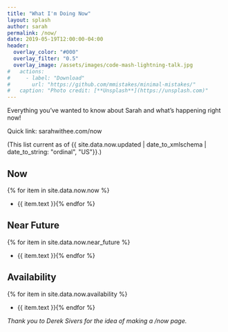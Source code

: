 ```yaml
---
title: "What I'm Doing Now"
layout: splash
author: sarah
permalink: /now/
date: 2019-05-19T12:00:00-04:00
header:
  overlay_color: "#000"
  overlay_filter: "0.5"
  overlay_image: /assets/images/code-mash-lightning-talk.jpg
#   actions:
#     - label: "Download"
#       url: "https://github.com/mmistakes/minimal-mistakes/"
#   caption: "Photo credit: [**Unsplash**](https://unsplash.com)"
---
```


Everything you’ve wanted to know about Sarah and what’s happening right now!

Quick link:  sarahwithee.com/now

(This list current as of {{ site.data.now.updated | date_to_xmlschema | date_to_string: "ordinal", "US"}}.)

## Now

{% for item in site.data.now.now %}
- {{ item.text }}{% endfor %}

## Near Future

{% for item in site.data.now.near_future %}
- {{ item.text }}{% endfor %}

## Availability

{% for item in site.data.now.availability %}
- {{ item.text }}{% endfor %}


_Thank you to Derek Sivers for the idea of making a /now page._
